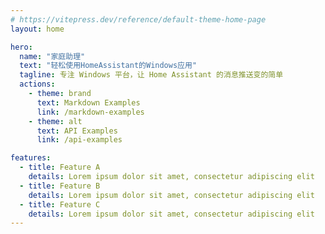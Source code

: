 ```yaml
---
# https://vitepress.dev/reference/default-theme-home-page
layout: home

hero:
  name: "家庭助理"
  text: "轻松使用HomeAssistant的Windows应用"
  tagline: 专注 Windows 平台，让 Home Assistant 的消息推送变的简单
  actions:
    - theme: brand
      text: Markdown Examples
      link: /markdown-examples
    - theme: alt
      text: API Examples
      link: /api-examples

features:
  - title: Feature A
    details: Lorem ipsum dolor sit amet, consectetur adipiscing elit
  - title: Feature B
    details: Lorem ipsum dolor sit amet, consectetur adipiscing elit
  - title: Feature C
    details: Lorem ipsum dolor sit amet, consectetur adipiscing elit
---
```


